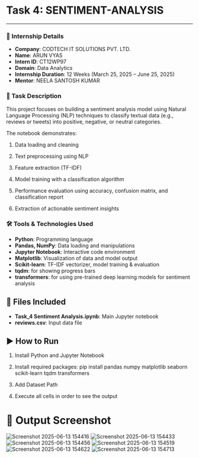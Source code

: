 # Task 4: SENTIMENT-ANALYSIS

---

### 🏢 Internship Details

- **Company**: CODTECH IT SOLUTIONS PVT. LTD.  
- **Name**: ARUN VYAS  
- **Intern ID**: CT12WP97  
- **Domain**: Data Analytics  
- **Internship Duration**: 12 Weeks (March 25, 2025 – June 25, 2025)  
- **Mentor**: NEELA SANTOSH KUMAR  

### 📝 Task Description

This project focuses on building a sentiment analysis model using Natural Language Processing (NLP) techniques to classify textual data (e.g., reviews or tweets) into positive, negative, or neutral categories.

The notebook demonstrates:

1. Data loading and cleaning

2. Text preprocessing using NLP

3. Feature extraction (TF-IDF)

4. Model training with a classification algorithm

5. Performance evaluation using accuracy, confusion matrix, and classification report

6. Extraction of actionable sentiment insights

### 🛠️ Tools & Technologies Used

- **Python**: Programming language 
- **Pandas, NumPy**: Data loading and manipulations  
- **Jupyter Notebook**: Interactive code environment 
- **Matplotlib**: Visualization of data and model output
- **Scikit-learn**: TF-IDF vectorizer, model training & evaluation
- **tqdm**: for showing progress bars
- **transformers**: for using pre-trained deep learning models for sentiment analysis
  
## 📂 Files Included

- **Task_4 Sentiment Analysis.ipynb**: Main Jupyter notebook   
- **reviews.csv**: Input data file 
   
## ▶️ How to Run
1. Install Python and Jupyter Notebook

2. Install required packages:
   pip install pandas numpy matplotlib seaborn scikit-learn tqdm transformers

3. Add Dataset Path

4. Execute all cells in order to see the output

# 📸 Output Screenshot
![Screenshot 2025-06-13 154416](https://github.com/user-attachments/assets/19e70e85-9bf8-4c4f-8fd8-60a6e1e4f3df)
![Screenshot 2025-06-13 154433](https://github.com/user-attachments/assets/8d3e26b3-2a00-476e-8ec8-713243fadde1)
![Screenshot 2025-06-13 154456](https://github.com/user-attachments/assets/627261e7-82b5-45bc-a65f-5b04a24f7381)
![Screenshot 2025-06-13 154519](https://github.com/user-attachments/assets/328bd866-d2e4-4ec5-8caa-aaa60ff98de4)
![Screenshot 2025-06-13 154622](https://github.com/user-attachments/assets/b9813b62-6558-412d-9098-6c24f6915544)
![Screenshot 2025-06-13 154713](https://github.com/user-attachments/assets/7a4356b7-7ed5-4843-8def-af43ccfec9cf)






